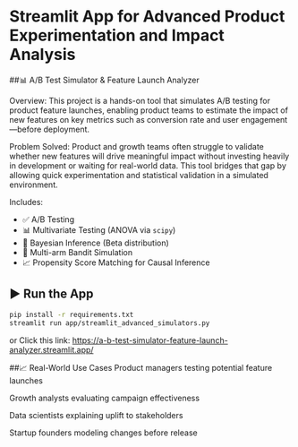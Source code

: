 # Streamlit App for Advanced Product Experimentation and Impact Analysis
##📊 A/B Test Simulator & Feature Launch Analyzer

Overview:
This project is a hands-on tool that simulates A/B testing for product feature launches, enabling product teams to estimate the impact of new features on key metrics such as conversion rate and user engagement—before deployment.

Problem Solved:
Product and growth teams often struggle to validate whether new features will drive meaningful impact without investing heavily in development or waiting for real-world data. This tool bridges that gap by allowing quick experimentation and statistical validation in a simulated environment.

Includes:
- ✅ A/B Testing
- 📊 Multivariate Testing (ANOVA via `scipy`)
- 🧠 Bayesian Inference (Beta distribution)
- 🎯 Multi-arm Bandit Simulation
- 📈 Propensity Score Matching for Causal Inference

## ▶️ Run the App
```bash
pip install -r requirements.txt
streamlit run app/streamlit_advanced_simulators.py
```
or 
Click this link: https://a-b-test-simulator-feature-launch-analyzer.streamlit.app/

##📈 Real-World Use Cases
Product managers testing potential feature launches

Growth analysts evaluating campaign effectiveness

Data scientists explaining uplift to stakeholders

Startup founders modeling changes before release
